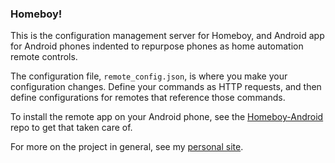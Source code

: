 ### Homeboy!

This is the configuration management server for Homeboy, and Android app
for Android phones indented to repurpose phones as home automation
remote controls.

The configuration file, `remote_config.json`, is where you make your 
configuration changes. Define your commands as HTTP requests, and then
define configurations for remotes that reference those commands.

To install the remote app on your Android phone, see the
[Homeboy-Android](https://github.com/scotttherobot/Homeboy-Android) repo
to get that taken care of. 


For more on the project in general, see my [personal site](http://www.scottvanderlind.com).

